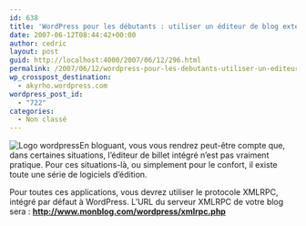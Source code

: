 ```yaml
---
id: 638
title: 'WordPress pour les débutants : utiliser un éditeur de blog externe'
date: 2007-06-12T08:44:42+00:00
author: cedric
layout: post
guid: http://localhost:4000/2007/06/12/296.html
permalink: /2007/06/12/wordpress-pour-les-debutants-utiliser-un-editeur-de-blog-externe/
wp_crosspost_destination:
  - akyrho.wordpress.com
wordpress_post_id:
  - "722"
categories:
  - Non classé
---
```

![Logo wordpress](/images/images/2.0/wordpress.png)En bloguant, vous vous rendrez peut-être compte que, dans certaines situations, l’éditeur de billet intégré n’est pas vraiment pratique. Pour ces situations-là, ou simplement pour le confort, il existe toute une série de logiciels d’édition.

Pour toutes ces applications, vous devrez utiliser le protocole XMLRPC, intégré par défaut à WordPress. L’URL du serveur XMLRPC de votre blog sera : **http://www.monblog.com/wordpress/xmlrpc.php**
